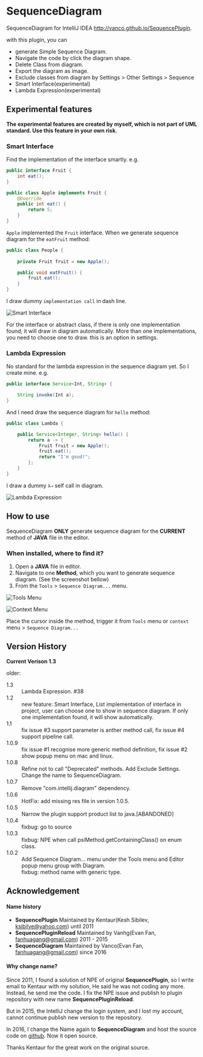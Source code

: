# SequenceDiagram
SequenceDiagram for IntelliJ IDEA
http://vanco.github.io/SequencePlugin.

with this plugin, you can
+ generate Simple Sequence Diagram.
+ Navigate the code by click the diagram shape.
+ Delete Class from diagram.
+ Export the diagram as image.
+ Exclude classes from diagram by Settings > Other Settings > Sequence
+ Smart Interface(experimental)
+ Lambda Expression(experimental)

## Experimental features
**The experimental features are created by myself, which is not part of UML standard. Use this feature in your own risk.**

### Smart Interface
Find the implementation of the interface smartly.  e.g.
```java
public interface Fruit {
    int eat();
}

public class Apple implements Fruit {
    @Override
    public int eat() {
        return 5;
    }
}
```
`Apple` implemented the `Fruit` interface. When we generate sequence diagram for the `eatFruit` method:
```java
public class People {
    
    private Fruit fruit = new Apple();

    public void eatFruit() {
        fruit.eat();
    }
}
```
I draw dummy `implementation call` in dash line.

![Smart Interface](imges/smart_interface.png)

For the interface or abstract class, if there is only one implementation found, it will draw in diagram automatically. 
More than one implementations, you need to choose one to draw. this is an option in settings.

### Lambda Expression
No standard for the lambda expression in the sequence diagram yet. So I create mine. e.g.
```java
public interface Service<Int, String> {

    String invoke(Int a);
}
```
And I need draw the sequence diagram for `hello` method:
```java
public class Lambda {

    public Service<Integer, String> hello() {
        return a -> {
            Fruit fruit = new Apple();
            fruit.eat();
            return "I'm good!";
        };
    }
}
```
I draw a dummy `λ→` self call in diagram.

![Lambda Expression](imges/lambda_expr.png)


## How to use
SequenceDiagram **ONLY** generate sequence diagram for the **CURRENT** method of **JAVA** file in the editor.
### When installed, where to find it?
1. Open a **JAVA** file in editor.
2. Navigate to one **Method**, which you want to generate sequence diagram. (See the screenshot bellow)
3. From the `Tools` > `Sequence Diagram...` menu.

![Tools Menu](imges/tools_menu.png "Tools Menu")

![Context Menu](imges/context_menu.png "Context Menu")

Place the cursor inside the method, trigger it from `Tools` menu or `context` menu > `Sequence Diagram...`

## Version History
**Current Verison 1.3**

older:
<dl>
        <dt>1.3</dt>
        <dd>Lambda Expression. #38</dd>
        <dt>1.2</dt>
        <dd>new feature: Smart Interface, List implementation of interface in project, user can choose one to show in sequence diagram. If only one implementation found, it will show automatically. </dd>
        <dt>1.1</dt>
        <dd>fix issue #3 support parameter is anther method call, fix issue #4 support pipeline call.</dd>
        <dt>1.0.9</dt>
        <dd>fix issue #1 recognise more generic method definition, fix issue #2 show popup menu on mac and linux.</dd>
        <dt>1.0.8</dt>
        <dd>Refine not to call "Deprecated" methods. Add Exclude Settings. Change the name to SequenceDiagram. </dd>
        <dt>1.0.7</dt>
        <dd>Remove "com.intellij.diagram" dependency. </dd>
        <dt>1.0.6</dt>
        <dd>HotFix: add missing res file in version 1.0.5.</dd>
        <dt>1.0.5</dt>
        <dd>Narrow the plugin support product list to java.[ABANDONED]</dd>
        <dt>1.0.4</dt>
        <dd>fixbug: go to source</dd>
        <dt>1.0.3</dt>
        <dd>fixbug: NPE when call psiMethod.getContainingClass() on enum class.</dd>
        <dt>1.0.2</dt>
        <dd>Add Sequence Diagram... menu under the Tools menu and Editor popup menu group with Diagram.</dd>
        <dd>fixbug: method name with generic type.</dd>
</dl>

## Acknowledgement

#### Name history
+ **SequencePlugin** Maintained by Kentaur(Kesh Sibilev, ksibilve@yahoo.com) until 2011
+ **SequencePluginReload** Maintained by Vanhg(Evan Fan, fanhuagang@gmail.com) 2011 - 2015
+ **SequenceDiagram** Maintained by Vanco(Evan Fan, fanhuagang@gmail.com) since 2016

#### Why change name?
Since 2011, I found a solution of NPE of original **SequencePlugin**, so I write email to Kentaur with my solution,
He said he was not coding any more. Instead, he send me the code. I fix the NPE issue and publish to plugin
repository with new name **SequencePluginReload**.

But in 2015, the IntelliJ change the login system, and I lost my account, cannot continue publish new version to
the repository.

In 2016, I change the Name again to **SequenceDiagram** and host the source code on [github](https://github.com/Vanco/SequencePlugin).
Now it open source.

Thanks Kentaur for the great work on the original source.